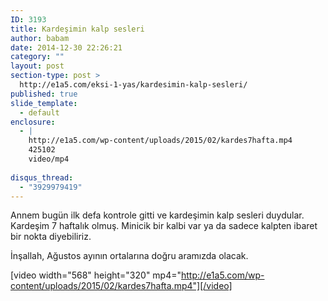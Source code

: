 ```yaml
---
ID: 3193
title: Kardeşimin kalp sesleri
author: babam
date: 2014-12-30 22:26:21
category: ""
layout: post
section-type: post >
  http://e1a5.com/eksi-1-yas/kardesimin-kalp-sesleri/
published: true
slide_template:
  - default
enclosure:
  - |
    http://e1a5.com/wp-content/uploads/2015/02/kardes7hafta.mp4
    425102
    video/mp4
    
disqus_thread:
  - "3929979419"
---
```

Annem bugün ilk defa kontrole gitti ve kardeşimin kalp sesleri duydular. Kardeşim 7 haftalık olmuş. Minicik bir kalbi var ya da sadece kalpten ibaret bir nokta diyebiliriz.

İnşallah, Ağustos ayının ortalarına doğru aramızda olacak.

[video width="568" height="320" mp4="http://e1a5.com/wp-content/uploads/2015/02/kardes7hafta.mp4"][/video]
